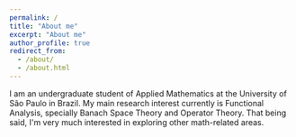 ```yaml
---
permalink: /
title: "About me"
excerpt: "About me"
author_profile: true
redirect_from: 
  - /about/
  - /about.html
---
```



I am an undergraduate student of Applied Mathematics at the University of São Paulo in Brazil. My main research interest currently is Functional Analysis, specially Banach Space Theory and Operator Theory. That being said, I'm very much interested in exploring other math-related areas.
